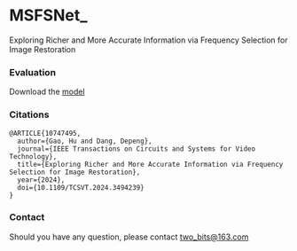 # MSFSNet_
Exploring Richer and More Accurate Information via Frequency Selection for Image Restoration


### Evaluation
Download the [model](https://drive.google.com/drive/folders/1zghPugp62UbVne0wRdEheKAieJ85oiEk?usp=sharing)


### Citations

```
@ARTICLE{10747495,
  author={Gao, Hu and Dang, Depeng},
  journal={IEEE Transactions on Circuits and Systems for Video Technology}, 
  title={Exploring Richer and More Accurate Information via Frequency Selection for Image Restoration}, 
  year={2024},
  doi={10.1109/TCSVT.2024.3494239}
}

```

### Contact
Should you have any question, please contact two_bits@163.com
